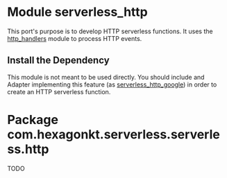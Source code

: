 
# Module serverless_http
This port's purpose is to develop HTTP serverless functions. It uses the [http_handlers] module to
process HTTP events.

[http_handlers]: /http_handlers

## Install the Dependency
This module is not meant to be used directly. You should include and Adapter implementing this
feature (as [serverless_http_google]) in order to create an HTTP serverless function.

[serverless_http_google]: /serverless_http_google

# Package com.hexagonkt.serverless.serverless.http
TODO
